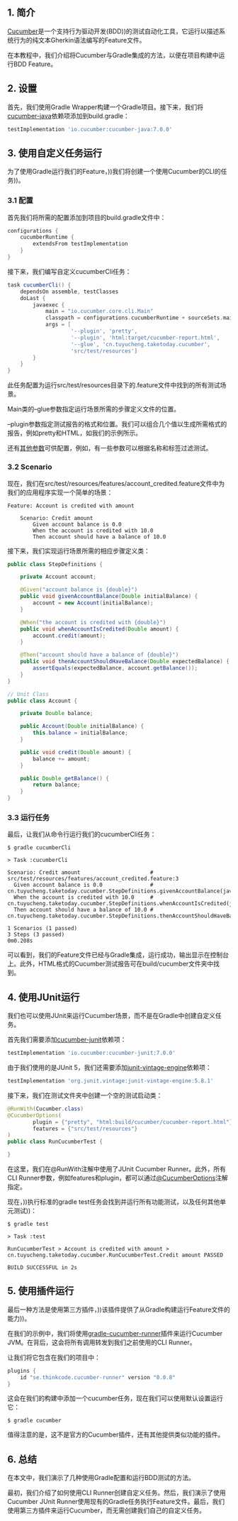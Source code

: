 ## 1. 简介

[Cucumber](https://www.baeldung.com/cucumber-rest-api-testing)是一个支持行为驱动开发(BDD))的测试自动化工具，它运行以描述系统行为的纯文本Gherkin语法编写的Feature文件。

在本教程中，我们介绍将Cucumber与Gradle集成的方法，以便在项目构建中运行BDD Feature。

## 2. 设置

首先，我们使用Gradle Wrapper构建一个Gradle项目。接下来，我们将[cucumber-java](https://search.maven.org/artifact/io.cucumber/cucumber-java)依赖项添加到build.gradle：

```groovy
testImplementation 'io.cucumber:cucumber-java:7.0.0'
```

## 3. 使用自定义任务运行

为了使用Gradle运行我们的Feature，))我们将创建一个使用Cucumber的CLI的任务))。

### 3.1 配置

首先我们将所需的配置添加到项目的build.gradle文件中：

```groovy
configurations {
    cucumberRuntime {
        extendsFrom testImplementation
    }
}
```

接下来，我们编写自定义cucumberCli任务：

```groovy
task cucumberCli() {
    dependsOn assemble, testClasses
    doLast {
        javaexec {
            main = "io.cucumber.core.cli.Main"
            classpath = configurations.cucumberRuntime + sourceSets.main.output + sourceSets.test.output
            args = [
                    '--plugin', 'pretty',
                    '--plugin', 'html:target/cucumber-report.html',
                    '--glue', 'cn.tuyucheng.taketoday.cucumber',
                    'src/test/resources']
        }
    }
}
```

此任务配置为运行src/test/resources目录下的.feature文件中找到的所有测试场景。

Main类的–glue参数指定运行场景所需的步骤定义文件的位置。

–plugin参数指定测试报告的格式和位置。我们可以组合几个值以生成所需格式的报告，例如pretty和HTML，如我们的示例所示。

还有[其他参数](https://github.com/cucumber/cucumber-jvm/blob/main/core/src/main/resources/io/cucumber/core/options/USAGE.txt)可供配置，例如，有一些参数可以根据名称和标签过滤测试。

### 3.2 Scenario

现在，我们在src/test/resources/features/account_credited.feature文件中为我们的应用程序实现一个简单的场景：

```gherkin
Feature: Account is credited with amount

    Scenario: Credit amount
        Given account balance is 0.0
        When the account is credited with 10.0
        Then account should have a balance of 10.0
```

接下来，我们实现运行场景所需的相应步骤定义类：

```java
public class StepDefinitions {

	private Account account;

	@Given("account balance is {double}")
	public void givenAccountBalance(Double initialBalance) {
		account = new Account(initialBalance);
	}

	@When("the account is credited with {double}")
	public void whenAccountIsCredited(Double amount) {
		account.credit(amount);
	}

	@Then("account should have a balance of {double}")
	public void thenAccountShouldHaveBalance(Double expectedBalance) {
		assertEquals(expectedBalance, account.getBalance());
	}
}

// Unit Class
public class Account {

	private Double balance;

	public Account(Double initialBalance) {
		this.balance = initialBalance;
	}

	public void credit(Double amount) {
		balance += amount;
	}

	public Double getBalance() {
		return balance;
	}
}
```

### 3.3 运行任务

最后，让我们从命令行运行我们的cucumberCli任务：

```shell
$ gradle cucumberCli

> Task :cucumberCli

Scenario: Credit amount                      # src/test/resources/features/account_credited.feature:3
  Given account balance is 0.0               # cn.tuyucheng.taketoday.cucumber.StepDefinitions.givenAccountBalance(java.lang.Double)
  When the account is credited with 10.0     # cn.tuyucheng.taketoday.cucumber.StepDefinitions.whenAccountIsCredited(java.lang.Double)
  Then account should have a balance of 10.0 # cn.tuyucheng.taketoday.cucumber.StepDefinitions.thenAccountShouldHaveBalance(java.lang.Double)

1 Scenarios (1 passed)
3 Steps (3 passed)
0m0.208s
```

可以看到，我们的Feature文件已经与Gradle集成，运行成功，输出显示在控制台上。此外，HTML格式的Cucumber测试报告可在build/cucumber文件夹中找到。

## 4. 使用JUnit运行

我们也可以使用JUnit来运行Cucumber场景，而不是在Gradle中创建自定义任务。

首先我们需要添加[cucumber-junit](https://search.maven.org/artifact/io.cucumber/cucumber-junit)依赖项：

```groovy
testImplementation 'io.cucumber:cucumber-junit:7.0.0'
```

由于我们使用的是JUnit 5，我们还需要添加[junit-vintage-engine](https://search.maven.org/artifact/org.junit.vintage/junit-vintage-engine)依赖项：

```groovy
testImplementation 'org.junit.vintage:junit-vintage-engine:5.8.1'
```

接下来，我们在测试文件夹中创建一个空的测试启动类：

```java
@RunWith(Cucumber.class)
@CucumberOptions(
		plugin = {"pretty", "html:build/cucumber/cucumber-report.html"},
		features = {"src/test/resources"}
)
public class RunCucumberTest {

}
```

在这里，我们在@RunWith注解中使用了JUnit Cucumber Runner。此外，所有CLI Runner参数，例如features和plugin，都可以通过[@CucumberOptions](https://github.com/cucumber/cucumber-jvm/blob/main/junit/src/main/java/io/cucumber/junit/CucumberOptions.java)注解指定。

现在，))执行标准的gradle test任务会找到并运行所有功能测试，以及任何其他单元测试))：

```shell
$ gradle test

> Task :test

RunCucumberTest > Account is credited with amount > cn.tuyucheng.taketoday.cucumber.RunCucumberTest.Credit amount PASSED

BUILD SUCCESSFUL in 2s
```

## 5. 使用插件运行

最后一种方法是使用第三方插件，))该插件提供了从Gradle构建运行Feature文件的能力))。

在我们的示例中，我们将使用[gradle-cucumber-runner](https://github.com/tsundberg/gradle-cucumber-runner)插件来运行Cucumber JVM。在背后，这会将所有调用转发到我们之前使用的CLI Runner。

让我们将它包含在我们的项目中：

```groovy
plugins {
    id "se.thinkcode.cucumber-runner" version "0.0.8"
}
```

这会在我们的构建中添加一个cucumber任务，现在我们可以使用默认设置运行它：

```shell
$ gradle cucumber
```

值得注意的是，这不是官方的Cucumber插件，还有其他提供类似功能的插件。

## 6. 总结

在本文中，我们演示了几种使用Gradle配置和运行BDD测试的方法。

最初，我们介绍了如何使用CLI Runner创建自定义任务。然后，我们演示了使用Cucumber JUnit Runner使用现有的Gradle任务执行Feature文件。最后，我们使用第三方插件来运行Cucumber，而无需创建我们自己的自定义任务。